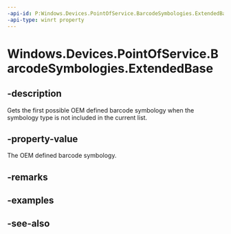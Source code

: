 ```yaml
---
-api-id: P:Windows.Devices.PointOfService.BarcodeSymbologies.ExtendedBase
-api-type: winrt property
---
```


<!-- Property syntax
public uint ExtendedBase { get; }
-->

# Windows.Devices.PointOfService.BarcodeSymbologies.ExtendedBase

## -description
Gets the first possible OEM defined barcode symbology when the symbology type is not included in the current list.

## -property-value
The OEM defined barcode symbology.

## -remarks

## -examples

## -see-also
